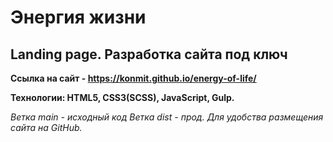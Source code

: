 # Энергия жизни
## Landing page. Разработка сайта под ключ

**Ссылка на сайт - https://konmit.github.io/energy-of-life/**

**Технологии: HTML5, CSS3(SCSS), JavaScript, Gulp.**

_Ветка main - исходный код_
_Ветка dist - прод. Для удобства размещения сайта на GitHub._
  
